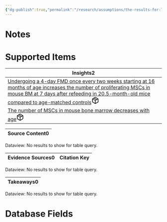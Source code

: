 ```yaml
---
{"dg-publish":true,"permalink":"/research/assumptions/the-results-for-lin-sca1-cd-45-cells-in-brandhorst-periodic-diet-that2015-figure-2-t-can-be-extrapolated-to-all-types-of-ms-cs-in-mouse-bone-marrow/"}
---
```


# Notes

# Supported Items
<div><table class="dataview table-view-table"><thead class="table-view-thead"><tr class="table-view-tr-header"><th class="table-view-th"><span>Insights</span><span class="dataview small-text">2</span></th></tr></thead><tbody class="table-view-tbody"><tr><td><span><a data-tooltip-position="top" aria-label="Research/Insights/Undergoing a 4-day FMD once every two weeks starting at 16 months of age increases the number of proliferating MSCs in mouse BM at 7 days after refeeding in 20.5-month-old mice compared to age-matched controls.md" data-href="Research/Insights/Undergoing a 4-day FMD once every two weeks starting at 16 months of age increases the number of proliferating MSCs in mouse BM at 7 days after refeeding in 20.5-month-old mice compared to age-matched controls.md" href="Research/Insights/Undergoing a 4-day FMD once every two weeks starting at 16 months of age increases the number of proliferating MSCs in mouse BM at 7 days after refeeding in 20.5-month-old mice compared to age-matched controls.md" class="internal-link" target="_blank" rel="noopener" fileclass-name="Research Links">Undergoing a 4-day FMD once every two weeks starting at 16 months of age increases the number of proliferating MSCs in mouse BM at 7 days after refeeding in 20.5-month-old mice compared to age-matched controls</a><a class="metadata-menu fileclass-icon"><svg xmlns="http://www.w3.org/2000/svg" width="24" height="24" viewBox="0 0 24 24" fill="none" stroke="currentColor" stroke-width="2" stroke-linecap="round" stroke-linejoin="round" class="svg-icon lucide-package"><path d="m7.5 4.27 9 5.15"></path><path d="M21 8a2 2 0 0 0-1-1.73l-7-4a2 2 0 0 0-2 0l-7 4A2 2 0 0 0 3 8v8a2 2 0 0 0 1 1.73l7 4a2 2 0 0 0 2 0l7-4A2 2 0 0 0 21 16Z"></path><path d="m3.3 7 8.7 5 8.7-5"></path><path d="M12 22V12"></path></svg></a></span></td></tr><tr><td><span><a data-tooltip-position="top" aria-label="Research/Insights/The number of MSCs in mouse bone marrow decreases with age.md" data-href="Research/Insights/The number of MSCs in mouse bone marrow decreases with age.md" href="Research/Insights/The number of MSCs in mouse bone marrow decreases with age.md" class="internal-link" target="_blank" rel="noopener" fileclass-name="Research Links">The number of MSCs in mouse bone marrow decreases with age</a><a class="metadata-menu fileclass-icon"><svg xmlns="http://www.w3.org/2000/svg" width="24" height="24" viewBox="0 0 24 24" fill="none" stroke="currentColor" stroke-width="2" stroke-linecap="round" stroke-linejoin="round" class="svg-icon lucide-package"><path d="m7.5 4.27 9 5.15"></path><path d="M21 8a2 2 0 0 0-1-1.73l-7-4a2 2 0 0 0-2 0l-7 4A2 2 0 0 0 3 8v8a2 2 0 0 0 1 1.73l7 4a2 2 0 0 0 2 0l7-4A2 2 0 0 0 21 16Z"></path><path d="m3.3 7 8.7 5 8.7-5"></path><path d="M12 22V12"></path></svg></a></span></td></tr></tbody></table></div><div><table class="dataview table-view-table"><thead class="table-view-thead"><tr class="table-view-tr-header"><th class="table-view-th"><span>Source Content</span><span class="dataview small-text">0</span></th></tr></thead><tbody class="table-view-tbody"></tbody></table><div class="dataview dataview-error-box"><p class="dataview dataview-error-message">Dataview: No results to show for table query.</p></div></div><div><table class="dataview table-view-table"><thead class="table-view-thead"><tr class="table-view-tr-header"><th class="table-view-th"><span>Evidence Sources</span><span class="dataview small-text">0</span></th><th class="table-view-th"><span>Citation Key</span></th></tr></thead><tbody class="table-view-tbody"></tbody></table><div class="dataview dataview-error-box"><p class="dataview dataview-error-message">Dataview: No results to show for table query.</p></div></div><div><table class="dataview table-view-table"><thead class="table-view-thead"><tr class="table-view-tr-header"><th class="table-view-th"><span>Takeaways</span><span class="dataview small-text">0</span></th></tr></thead><tbody class="table-view-tbody"></tbody></table><div class="dataview dataview-error-box"><p class="dataview dataview-error-message">Dataview: No results to show for table query.</p></div></div>

# Database Fields